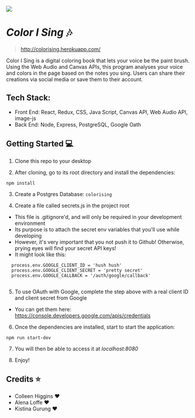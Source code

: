 ![](https://media.giphy.com/media/143qWPF33HtSTK/giphy.gif)

# _Color I Sing_ :notes:

> http://colorising.herokuapp.com/

Color I Sing is a digital coloring book that lets your voice be the paint brush. Using the Web Audio and Canvas APIs, this program analyses your voice and colors in the page based on the notes you sing. Users can share their creations via social media or save them to their account.


## Tech Stack:

* Front End: React, Redux, CSS, Java Script, Canvas API, Web Audio API, image-js
* Back End: Node, Express, PostgreSQL, Google Oath 


## Getting Started :computer:

1.  Clone this repo to your desktop

2.  After cloning, go to its root directory and install the dependencies:

```
npm install
```
3. Create a Postgres Database: ``` colorising ```

4. Create a file called secrets.js in the project root

* This file is .gitignore'd, and will only be required in your development environment
* Its purpose is to attach the secret env variables that you'll use while developing
* However, it's very important that you not push it to Github! Otherwise, prying eyes will find your secret API keys!
* It might look like this:

```
  process.env.GOOGLE_CLIENT_ID = 'hush hush'
  process.env.GOOGLE_CLIENT_SECRET = 'pretty secret'
  process.env.GOOGLE_CALLBACK = '/auth/google/callback'
  
```
5. To use OAuth with Google, complete the step above with a real client ID and client secret from Google
   
* You can get them here: https://console.developers.google.com/apis/credentials

6.  Once the dependencies are installed, start to start the application:

```
npm run start-dev
```

7.  You will then be able to access it at _localhost:8080_

8.  Enjoy!

## Credits :star:

* Colleen Higgins :heart:
* Alena Loffe :heart:
* Kistina Gurung :heart:

